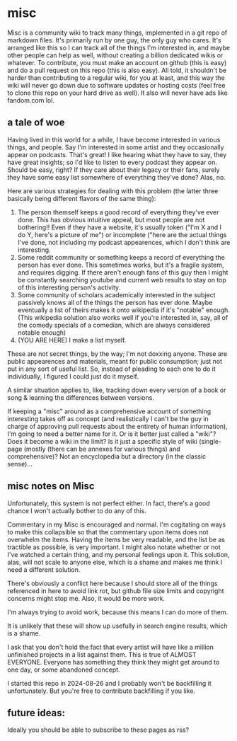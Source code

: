 # misc
Misc is a community wiki to track many things, implemented in a git repo of markdown files. It's primarily run by one guy, the only guy who cares. It's arranged like this so I can track all of the things I'm interested in, and maybe other people can help as well, without creating a billion dedicated wikis or whatever. To contribute, you must make an account on github (this is easy) and do a pull request on this repo (this is also easy). All told, it shouldn't be harder than contributing to a regular wiki, for you at least, and this way the wiki will never go down due to software updates or hosting costs (feel free to clone this repo on your hard drive as well). It also will never have ads like fandom.com lol.

## a tale of woe

Having lived in this world for a while, I have become interested in various things, and people. Say I'm interested in some artist and they occasionally appear on podcasts. That's great! I like hearing what they have to say, they have great insights; so I'd like to listen to every podcast they appear on. Should be easy, right? If they care about their legacy or their fans, surely they have some easy list somewhere of everything they've done? Alas, no.

Here are various strategies for dealing with this problem (the latter three basically being different flavors of the same thing):

1. The person themself keeps a good record of everything they've ever done. This has obvious intuitive appeal, but most people are not bothering!! Even if they have a website, it's usually token ("I'm X and I do Y, here's a picture of me") or incomplete ("here are the actual things I've done, not including my podcast appearences, which I don't think are interesting.
2. Some reddit community or something keeps a record of everything the person has ever done. This sometimes works, but it's a fragile system, and requires digging. If there aren't enough fans of this guy then I might be constantly searching youtube and current web results to stay on top of this interesting person's activity.
3. Some community of scholars academically interested in the subject passively knows all of the things the person has ever done. Maybe eventually a list of theirs makes it onto wikipedia if it's "notable" enough. (This wikipedia solution also works well if you're interested in, say, all of the comedy specials of a comedian, which are always considered notable enough)
4. (YOU ARE HERE) I make a list myself.

These are not secret things, by the way; I'm not doxxing anyone. These are public appearences and materials, meant for public consumption; just not put in any sort of useful list. So, instead of pleading to each one to do it individually, I figured I could just do it myself.

A similar situation applies to, like, tracking down every version of a book or song & learning the differences between versions.

If keeping a "misc" around as a comprehensive account of something interesting takes off as concept (and realistically I can't be the guy in charge of approving pull requests about the entirety of human information), I'm going to need a better name for it. Or is it better just called a "wiki"? Does it become a wiki in the limit? Is it just a specific style of wiki (single-page (mostly (there can be annexes for various things) and comprehensive)? Not an encyclopedia but a directory (in the classic sense)...

## misc notes on Misc

Unfortunately, this system is not perfect either. In fact, there's a good chance I won't actually bother to do any of this.

Commentary in my Misc is encouraged and normal. I'm cogitating on ways to make this collapsible so that the commentary upon items does not overwhelm the items. Having the items be very readable, and the list be as tractible as possible, is very important. I might also notate whether or not I've watched a certain thing, and my personal feelings upon it. This solution, alas, will not scale to anyone else, which is a shame and makes me think I need a different solution.

There's obviously a conflict here because I should store all of the things referenced in here to avoid link rot, but github file size limits and copyright concerns might stop me. Also, it would be more work.

I'm always trying to avoid work, because this means I can do more of them.

It is unlikely that these will show up usefully in search engine results, which is a shame.

I ask that you don't hold the fact that every artist will have like a million unfinished projects in a list against them. This is true of ALMOST EVERYONE. Everyone has something they think they might get around to one day, or some abandoned concept.

I started this repo in 2024-08-26 and I probably won't be backfilling it unfortunately. But you're free to contribute backfilling if you like.

## future ideas:

Ideally you should be able to subscribe to these pages as rss?
